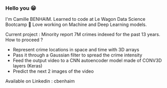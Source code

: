 ### Hello you 😁

<!--
**candiesforlife/candiesforlife** is a ✨ _special_ ✨ repository because its `README.md` (this file) appears on your GitHub profile.

Here are some ideas to get you started:

- 🔭 I’m currently working on ...
- 🌱 I’m currently learning ...
- 👯 I’m looking to collaborate on ...
- 🤔 I’m looking for help with ...
- 💬 Ask me about ...
- 📫 How to reach me: ...
- 😄 Pronouns: ...
- ⚡ Fun fact: ...
-->

I'm Camille BENHAIM.
Learned to code at Le Wagon Data Science Bootcamp  🚂
Love working on Machine and Deep Learning models.

Current project : Minority report
7M crimes indexed for the past 13 years. How to proceed ?
- Represent crime locations in space and time with 3D arrays
- Pass it through a Gaussian filter to spread the crime intensity
- Feed the output video to a CNN autoencoder model made of CONV3D layers (Keras)
- Predict the next 2 images of the video

Available on Linkedin : cbenhaim
